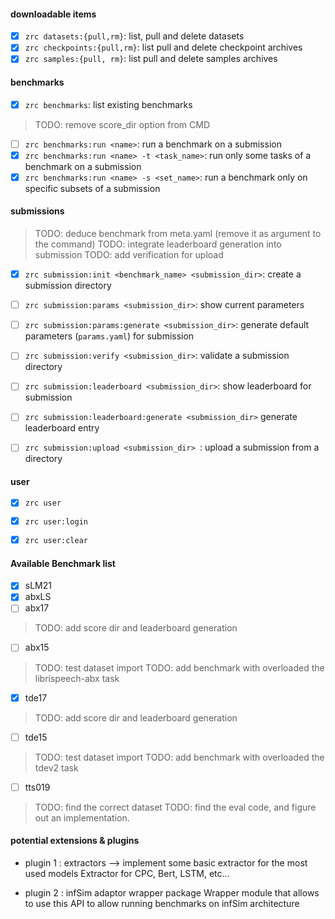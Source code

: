 #### downloadable items

- [X] `zrc datasets:{pull,rm}`: list, pull and delete datasets
- [X] `zrc checkpoints:{pull,rm}`: list pull and delete checkpoint archives
- [X] `zrc samples:{pull, rm}`: list pull and delete samples archives

#### benchmarks 

- [X] `zrc benchmarks`: list existing benchmarks
> TODO: remove score_dir option from CMD
- [ ] `zrc benchmarks:run <name>`: run a benchmark on a submission
- [X] `zrc benchmarks:run <name> -t <task_name>`: run only some tasks of a benchmark on a submission
- [X] `zrc benchmarks:run <name> -s <set_name>`: run a benchmark only on specific subsets of a submission

#### submissions
> TODO: deduce benchmark from meta.yaml (remove it as argument to the command)
> TODO: integrate leaderboard generation into submission
> TODO: add verification for upload
- [X] `zrc submission:init <benchmark_name> <submission_dir>`: create a submission directory
- [ ] `zrc submission:params <submission_dir>`:  show current parameters
- [ ] `zrc submission:params:generate <submission_dir>`:  generate default parameters (`params.yaml`) for submission 
- [ ] `zrc submission:verify <submission_dir>`: validate a submission directory
- [ ] `zrc submission:leaderboard <submission_dir>`: show leaderboard for submission
- [ ] `zrc submission:leaderboard:generate <submission_dir>` generate leaderboard entry
- [ ] `zrc submission:upload <submission_dir> `: upload a submission from a directory


#### user 

- [X] `zrc user`
- [X] `zrc user:login`
- [X] `zrc user:clear`


#### Available Benchmark list

- [X] sLM21
- [X] abxLS
- [ ] abx17
> TODO: add score dir and leaderboard generation
- [ ] abx15
> TODO: test dataset import
> TODO: add benchmark with overloaded the librispeech-abx task
- [X] tde17
> TODO: add score dir and leaderboard generation
- [ ] tde15
> TODO: test dataset import
> TODO: add benchmark with overloaded the tdev2 task
- [ ] tts019
> TODO: find the correct dataset
> TODO: find the eval code, and figure out an implementation.


#### potential extensions & plugins

- plugin 1 : extractors --> implement some basic extractor for the most used models
    Extractor for CPC, Bert, LSTM, etc...

- plugin 2 : infSim adaptor wrapper package
    Wrapper module that allows to use this API to allow running benchmarks on infSim architecture

